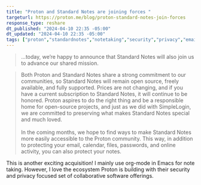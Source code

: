 ```yaml
---
title: "Proton and Standard Notes are joining forces "
targeturl: https://proton.me/blog/proton-standard-notes-join-forces
response_type: reshare
dt_published: "2024-04-10 22:35 -05:00"
dt_updated: "2024-04-10 22:35 -05:00"
tags: ["proton","standardnotes","notetaking","security","privacy","email","notes"]
---
```


> ...today, we’re happy to announce that Standard Notes will also join us to advance our shared mission.

> Both Proton and Standard Notes share a strong commitment to our communities, so Standard Notes will remain open source, freely available, and fully supported. Prices are not changing, and if you have a current subscription to Standard Notes, it will continue to be honored. Proton aspires to do the right thing and be a responsible home for open-source projects, and just as we did with SimpleLogin, we are committed to preserving what makes Standard Notes special and much loved.  
> <br>
> In the coming months, we hope to find ways to make Standard Notes more easily accessible to the Proton community. This way, in addition to protecting your email, calendar, files, passwords, and online activity, you can also protect your notes.

This is another exciting acquisition! I mainly use org-mode in Emacs for note taking. However, I love the ecosystem Proton is building with their security and privacy focused set of collaborative software offerings. 